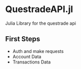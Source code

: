 # QuestradeAPI.jl

Julia Library for the questrade api

 ## First Steps
  - Auth and make requests
  - Account Data
  - Transactions Data

